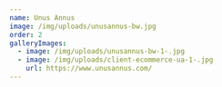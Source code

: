 ```yaml
---
name: Unus Annus
image: /img/uploads/unusannus-bw.jpg
order: 2
galleryImages:
  - image: /img/uploads/unusannus-bw-1-.jpg
  - image: /img/uploads/client-ecommerce-ua-1-.jpg
    url: https://www.unusannus.com/
---
```

